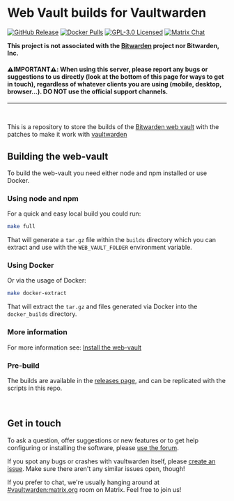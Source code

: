 # Web Vault builds for Vaultwarden

[![GitHub Release](https://img.shields.io/github/release/dani-garcia/bw_web_builds.svg)](https://github.com/dani-garcia/bw_web_builds/releases/latest)
[![Docker Pulls](https://img.shields.io/docker/pulls/vaultwarden/web-vault.svg)](https://hub.docker.com/r/vaultwarden/web-vault)
[![GPL-3.0 Licensed](https://img.shields.io/github/license/dani-garcia/bw_web_builds.svg)](https://github.com/dani-garcia/bw_web_builds/blob/master/LICENSE.txt)
[![Matrix Chat](https://img.shields.io/matrix/vaultwarden:matrix.org.svg?logo=matrix)](https://matrix.to/#/#vaultwarden:matrix.org)

**This project is not associated with the [Bitwarden](https://bitwarden.com/) project nor Bitwarden, Inc.**

#### ⚠️**IMPORTANT**⚠️: When using this server, please report any bugs or suggestions to us directly (look at the bottom of this page for ways to get in touch), regardless of whatever clients you are using (mobile, desktop, browser...). DO NOT use the official support channels.

---

<br>

This is a repository to store the builds of the [Bitwarden web vault](https://github.com/bitwarden/clients/tree/master/apps/web) with the patches to make it work with [vaultwarden](https://github.com/dani-garcia/vaultwarden)

## Building the web-vault
To build the web-vault you need either node and npm installed or use Docker.

### Using node and npm
For a quick and easy local build you could run:
```bash
make full
```

That will generate a `tar.gz` file within the `builds` directory which you can extract and use with the `WEB_VAULT_FOLDER` environment variable.

### Using Docker
Or via the usage of Docker:
```bash
make docker-extract
```

That will extract the `tar.gz` and files generated via Docker into the `docker_builds` directory.

### More information
For more information see: [Install the web-vault](https://github.com/dani-garcia/vaultwarden/wiki/Building-binary#install-the-web-vault)

### Pre-build
The builds are available in the [releases page](https://github.com/dani-garcia/bw_web_builds/releases), and can be replicated with the scripts in this repo.

<br>

## Get in touch
To ask a question, offer suggestions or new features or to get help configuring or installing the software, please [use the forum](https://vaultwarden.discourse.group/).

If you spot any bugs or crashes with vaultwarden itself, please [create an issue](https://github.com/dani-garcia/vaultwarden/issues/). Make sure there aren't any similar issues open, though!

If you prefer to chat, we're usually hanging around at [#vaultwarden:matrix.org](https://matrix.to/#/#vaultwarden:matrix.org) room on Matrix. Feel free to join us!
